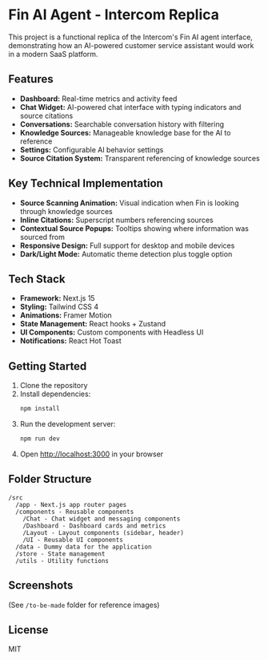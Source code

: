 # Fin AI Agent - Intercom Replica

This project is a functional replica of the Intercom's Fin AI agent interface, demonstrating how an AI-powered customer service assistant would work in a modern SaaS platform.

## Features

- **Dashboard:** Real-time metrics and activity feed
- **Chat Widget:** AI-powered chat interface with typing indicators and source citations
- **Conversations:** Searchable conversation history with filtering
- **Knowledge Sources:** Manageable knowledge base for the AI to reference
- **Settings:** Configurable AI behavior settings
- **Source Citation System:** Transparent referencing of knowledge sources

## Key Technical Implementation

- **Source Scanning Animation:** Visual indication when Fin is looking through knowledge sources
- **Inline Citations:** Superscript numbers referencing sources
- **Contextual Source Popups:** Tooltips showing where information was sourced from
- **Responsive Design:** Full support for desktop and mobile devices
- **Dark/Light Mode:** Automatic theme detection plus toggle option

## Tech Stack

- **Framework:** Next.js 15
- **Styling:** Tailwind CSS 4
- **Animations:** Framer Motion
- **State Management:** React hooks + Zustand
- **UI Components:** Custom components with Headless UI
- **Notifications:** React Hot Toast

## Getting Started

1. Clone the repository
2. Install dependencies:
   ```bash
   npm install
   ```
3. Run the development server:
   ```bash
   npm run dev
   ```
4. Open [http://localhost:3000](http://localhost:3000) in your browser

## Folder Structure

```
/src
  /app - Next.js app router pages 
  /components - Reusable components
    /Chat - Chat widget and messaging components
    /Dashboard - Dashboard cards and metrics
    /Layout - Layout components (sidebar, header)
    /UI - Reusable UI components
  /data - Dummy data for the application
  /store - State management
  /utils - Utility functions
```

## Screenshots

(See `/to-be-made` folder for reference images)

## License

MIT
